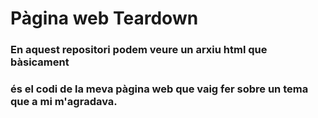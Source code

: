 # Pàgina web Teardown

### En aquest repositori podem veure un arxiu html que bàsicament 
### és el codi de la meva pàgina web que vaig fer sobre un tema que a mi m'agradava.
